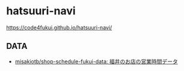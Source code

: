 # hatsuuri-navi

https://code4fukui.github.io/hatsuuri-navi/
 
## DATA

- [misakiotb/shop-schedule-fukui-data: 福井のお店の営業時間データ](https://github.com/misakiotb/shop-schedule-fukui-data/)
